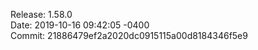 Release: 
1.58.0
<br>Date: 
2019-10-16 09:42:05 -0400
<br> Commit: 
21886479ef2a2020dc0915115a00d8184346f5e9
